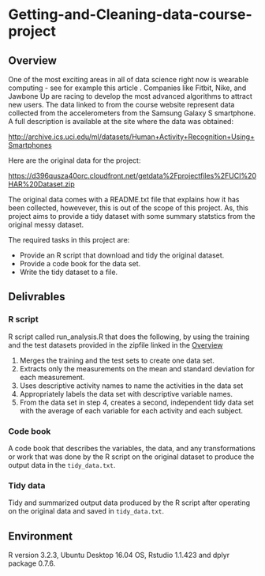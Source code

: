 # Getting-and-Cleaning-data-course-project

## Overview <a name="overview"></a>

One of the most exciting areas in all of data science right now is wearable computing - see for example this article . Companies like Fitbit, Nike, and Jawbone Up are racing to develop the most advanced algorithms to attract new users. The data linked to from the course website represent data collected from the accelerometers from the Samsung Galaxy S smartphone. A full description is available at the site where the data was obtained:

http://archive.ics.uci.edu/ml/datasets/Human+Activity+Recognition+Using+Smartphones

Here are the original data for the project:

https://d396qusza40orc.cloudfront.net/getdata%2Fprojectfiles%2FUCI%20HAR%20Dataset.zip

The original data comes with a README.txt file that explains how it has been collected, howevever, this is out of the scope of this project. As, this project aims to provide a tidy dataset with some summary statstics from the original messy dataset.

The required tasks in this project are:
- Provide an R script that download and tidy the original dataset.
- Provide a code book for the data set.
- Write the tidy dataset to a file.

## Delivrables

### R script

R script called run_analysis.R that does the following, by using the training and the test datasets provided in the zipfile linked in the [Overview](#overview)

1. Merges the training and the test sets to create one data set.
1. Extracts only the measurements on the mean and standard deviation for each measurement.
1. Uses descriptive activity names to name the activities in the data set
1. Appropriately labels the data set with descriptive variable names.
1. From the data set in step 4, creates a second, independent tidy data set with the average of each variable for each activity and each subject.

### Code book

A code book that describes the variables, the data, and any transformations or work that was done by the R script on the original dataset to produce the output data in the `tidy_data.txt`.

### Tidy data

Tidy and summarized output data produced by the R script after operating on the original data and saved in `tidy_data.txt`.

## Environment
R version 3.2.3, Ubuntu Desktop 16.04 OS, Rstudio  1.1.423 and dplyr package 0.7.6.
